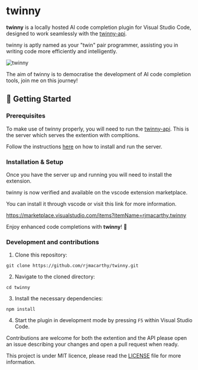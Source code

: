 # twinny

**twinny** is a locally hosted AI code completion plugin for Visual Studio Code, designed to work seamlessly with the [twinny-api](https://github.com/rjmacarthy/twinny-api).

twinny is aptly named as your "twin" pair programmer, assisting you in writing code more efficiently and intelligently.

![twinny](https://github.com/rjmacarthy/twinny/assets/5537428/95a1d8d5-f2fb-47b3-b246-23ff822464c3)

The aim of twinny is to democratise the development of AI code completion tools, join me on this journey!

## 🚀 Getting Started

### Prerequisites

To make use of twinny properly, you will need to run the [twinny-api](https://github.com/rjmacarthy/twinny-api). This is the server which serves the extention with compltions.

Follow the instructions [here](https://github.com/rjmacarthy/twinny-api) on how to install and run the server.

### Installation & Setup

Once you have the server up and running you will need to install the extension.

twinny is now verified and available on the vscode extension marketplace.

You can install it through vscode or visit this link for more information.

https://marketplace.visualstudio.com/items?itemName=rjmacarthy.twinny

Enjoy enhanced code completions with **twinny**! 🎉

### Development and contributions

1. Clone this repository:

```
git clone https://github.com/rjmacarthy/twinny.git
```

2. Navigate to the cloned directory:

```
cd twinny
```

3. Install the necessary dependencies:

```
npm install
```

4. Start the plugin in development mode by pressing `F5` within Visual Studio Code.

Contributions are welcome for both the extention and the API please open an issue describing your changes and open a pull request when ready.

This project is under MIT licence, please read the [LICENSE](https://github.com/rjmacarthy/twinny/blob/master/LICENSE) file for more information.
